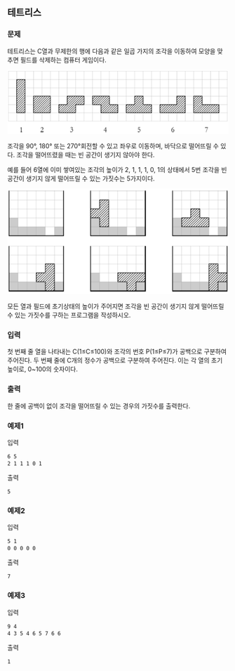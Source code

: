 ## 테트리스

### 문제


테트리스는 C열과 무제한의 행에 다음과 같은 일곱 가지의 조각을 이동하여 모양을 맞추면 필드를 삭제하는 컴퓨터 게임이다.

![그림01](fig_01.png)

조각을 90°, 180° 또는 270°회전할 수 있고 좌우로 이동하며, 바닥으로 떨어뜨릴 수 있다. 조각을 떨어뜨렸을 때는 빈 공간이 생기지 않아야 한다.



예를 들어 6열에 이미 쌓여있는 조각의 높이가 2, 1, 1, 1, 0, 1의 상태에서 5번 조각을 빈 공간이 생기지 않게 떨어뜨릴 수 있는 가짓수는 5가지이다.

![그림02](fig_02.png)


모든 열과 필드에 초기상태의 높이가 주어지면 조각을 빈 공간이 생기지 않게 떨어뜨릴 수 있는 가짓수를 구하는 프로그램을 작성하시오.


### 입력
첫 번째 줄 열을 나타내는 C(1≤C≤100)와 조각의 번호 P(1≤P≤7)가 공백으로 구분하여 주어진다. 두 번째 줄에 C개의 정수가 공백으로 구분하여 주어진다. 이는 각 열의 초기 높이로, 0~100의 숫자이다.


### 출력
한 줄에 공백이 없이 조각을 떨어뜨릴 수 있는 경우의 가짓수를 출력한다.


### 예제1
입력
```
6 5
2 1 1 1 0 1
```

출력
```
5
```

### 예제2
입력
```
5 1
0 0 0 0 0
```

출력
```
7
```

### 예제3
입력
```
9 4
4 3 5 4 6 5 7 6 6
```

출력
```
1
```